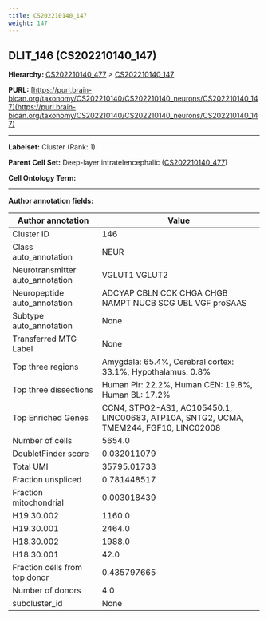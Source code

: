 ```yaml
---
title: CS202210140_147
weight: 147
---
```

## DLIT_146 (CS202210140_147)
<b>Hierarchy: </b>
[CS202210140_477](../CS202210140_477) >
[CS202210140_147](../CS202210140_147)

**PURL:** [https://purl.brain-bican.org/taxonomy/CS202210140/CS202210140_neurons/CS202210140_147](https://purl.brain-bican.org/taxonomy/CS202210140/CS202210140_neurons/CS202210140_147)

---


**Labelset:** Cluster (Rank: 1)

**Parent Cell Set:** Deep-layer intratelencephalic ([CS202210140_477](../CS202210140_477))



**Cell Ontology Term:** 

[MARKER GENES.]: #


---

[TRANSFERRED ANNOTATIONS.]: #


[AUTHOR ANNOTATION FIELDS.]: #


**Author annotation fields:**

| Author annotation | Value |
|-------------------|-------|
|Cluster ID|146|
|Class auto_annotation|NEUR|
|Neurotransmitter auto_annotation|VGLUT1 VGLUT2|
|Neuropeptide auto_annotation|ADCYAP CBLN CCK CHGA CHGB NAMPT NUCB SCG UBL VGF proSAAS|
|Subtype auto_annotation|None|
|Transferred MTG Label|None|
|Top three regions|Amygdala: 65.4%, Cerebral cortex: 33.1%, Hypothalamus: 0.8%|
|Top three dissections|Human Pir: 22.2%, Human CEN: 19.8%, Human BL: 17.2%|
|Top Enriched Genes|CCN4, STPG2-AS1, AC105450.1, LINC00683, ATP10A, SNTG2, UCMA, TMEM244, FGF10, LINC02008|
|Number of cells|5654.0|
|DoubletFinder score|0.032011079|
|Total UMI|35795.01733|
|Fraction unspliced|0.781448517|
|Fraction mitochondrial|0.003018439|
|H19.30.002|1160.0|
|H19.30.001|2464.0|
|H18.30.002|1988.0|
|H18.30.001|42.0|
|Fraction cells from top donor|0.435797665|
|Number of donors|4.0|
|subcluster_id|None|
